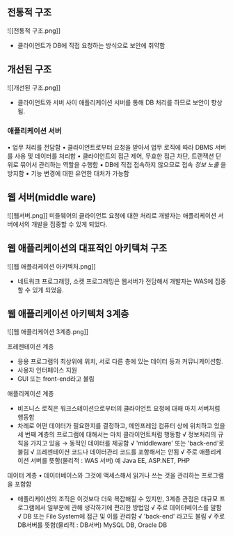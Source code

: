 ## 전통적 구조 
![[전통적 구조.png]]
- 클라이언트가 DB에 직접 요청하는 방식으로 보안에 취약함
## 개선된 구조
![[개선된 구조.png]]
- 클라이언트와 서버 사이 애플리케이션 서버를 통해 DB 처리를 하므로 보안이 향상됨.

### 애플리케이션 서버
• 업무 처리를 전담함
• 클라이언트로부터 요청을 받아서 업무 로직에 따라 DBMS 서버를 사용 및 데이터를 처리함
• 클라이언트의 접근 제어, 무효한 접근 차단, 트랜잭션 단위로 묶어서 관리하는 역할을 수행함
• DB에 직접 접속하지 않으므로 접속 *정보 노출* 을 방지함
• 기능 변경에 대한 유연한 대처가 가능함


## 웹 서버(middle ware) 
![[웹서버.png]]
미들웨어의 클라이언트 요청에 대한 처리로 개발자는 애플리케이션 서버에서의 개발을 집중할 수 있게 되었다.

## 웹 애플리케이션의 대표적인 아키텍쳐 구조

![[웹 애플리케이션 아키텍처.png]]

- 네트워크 프로그래밍, 소켓 프로그래밍은 웹서버가 전담해서 개발자는 WAS에 집중할 수 있게 되었음.

## 웹 애플리케이션 아키텍처 3계층


![[웹 애플리케이션 3계층.png]]

프레젠테이션 계층 
 - 응용 프로그램의 최상위에 위치, 서로 다른 층에 있는 데이터 등과 커뮤니케이션함.
 - 사용자 인터페이스 지원
 - GUI 또는 front-end라고 불림

애플리케이션 계층
- 비즈니스 로직은 워크스테이션으로부터의 클라이언트 요청에 대해 마치 서버처럼 행동함
- 차례로 어떤 데이터가 필요한지를 결정하고, 메인프레임 컴퓨터 상에 위치하고 있을 세 번째 계층의 프로그램에 대해서는 마치 클라이언트처럼 행동함
√ 정보처리의 규칙을 가지고 있음 → 동적인 데이터를 제공함
√ 'middleware' 또는 'back-end'로 불림
√ 프레젠테이션 코드나 데이터관리 코드를 포함해서는 안됨
√ 주로 애플리케이션 서버를 뜻함(물리적 : WAS 서버) 
	예 Java EE, ASP.NET, PHP

데이터 계층
• 데이터베이스와 그것에 액세스해서 읽거나 쓰는 것을 관리하는 프로그램을 포함함
- 애플리케이션의 조직은 이것보다 더욱 복잡해질 수 있지만, 3계층 관점은 대규모 프로그램에서 일부분에 관해 생각하기에 편리한 방법임
√ 주로 데이터베이스를 말함
√ DB 또는 File System에 접근 및 이를 관리함
√ 'back-end' 라고도 불림
√ 주로 DB서버를 뜻함(물리적 : DB서버)
	MySQL DB, Oracle DB